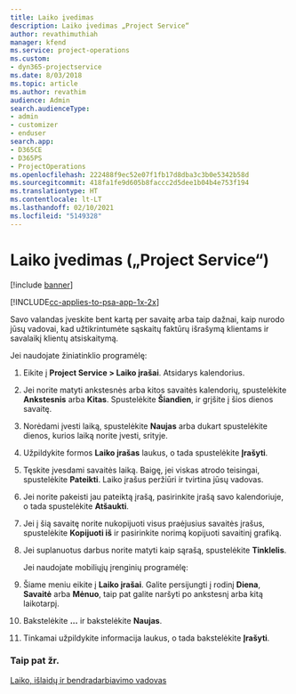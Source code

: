 ```yaml
---
title: Laiko įvedimas
description: Laiko įvedimas „Project Service“
author: revathimuthiah
manager: kfend
ms.service: project-operations
ms.custom:
- dyn365-projectservice
ms.date: 8/03/2018
ms.topic: article
ms.author: revathim
audience: Admin
search.audienceType:
- admin
- customizer
- enduser
search.app:
- D365CE
- D365PS
- ProjectOperations
ms.openlocfilehash: 222488f9ec52e07f1fb17d8dba3c3b0e5342b58d
ms.sourcegitcommit: 418fa1fe9d605b8faccc2d5dee1b04b4e753f194
ms.translationtype: HT
ms.contentlocale: lt-LT
ms.lasthandoff: 02/10/2021
ms.locfileid: "5149328"
---
```

# <a name="enter-time-project-service"></a>Laiko įvedimas („Project Service“)

[!include [banner](../includes/psa-now-project-operations.md)]

[!INCLUDE[cc-applies-to-psa-app-1x-2x](../includes/cc-applies-to-psa-app-1x-2x.md)]

Savo valandas įveskite bent kartą per savaitę arba taip dažnai, kaip nurodo jūsų vadovai, kad užtikrintumėte sąskaitų faktūrų išrašymą klientams ir savalaikį klientų atsiskaitymą.  
  
 Jei naudojate žiniatinklio programėlę:  
  
1. Eikite į **Project Service > Laiko įrašai**. Atsidarys kalendorius.  
  
2. Jei norite matyti ankstesnės arba kitos savaitės kalendorių, spustelėkite **Ankstesnis** arba **Kitas**. Spustelėkite **Šiandien**, ir grįšite į šios dienos savaitę.  
  
3. Norėdami įvesti laiką, spustelėkite **Naujas** arba dukart spustelėkite dienos, kurios laiką norite įvesti, srityje.  
  
4. Užpildykite formos **Laiko įrašas** laukus, o tada spustelėkite **Įrašyti**.  
  
5. Tęskite įvesdami savaitės laiką. Baigę, jei viskas atrodo teisingai, spustelėkite **Pateikti**. Laiko įrašus peržiūri ir tvirtina jūsų vadovas.  
  
6. Jei norite pakeisti jau pateiktą įrašą, pasirinkite įrašą savo kalendoriuje, o tada spustelėkite **Atšaukti**.  
  
7. Jei į šią savaitę norite nukopijuoti visus praėjusius savaitės įrašus, spustelėkite **Kopijuoti iš** ir pasirinkite norimą kopijuoti savaitinį grafiką.  
  
8. Jei suplanuotus darbus norite matyti kaip sąrašą, spustelėkite **Tinklelis**.  
  
   Jei naudojate mobiliųjų įrenginių programėlę:  
  
9. Šiame meniu eikite į **Laiko įrašai**.     Galite persijungti į rodinį **Diena**, **Savaitė** arba **Mėnuo**, taip pat galite naršyti po ankstesnį arba kitą laikotarpį.  
  
10. Bakstelėkite **...** ir bakstelėkite **Naujas**.  
  
11. Tinkamai užpildykite informacija laukus, o tada bakstelėkite **Įrašyti**.  
  
### <a name="see-also"></a>Taip pat žr.  
 [Laiko, išlaidų ir bendradarbiavimo vadovas](../psa/time-expense-collaboration-guide.md)
